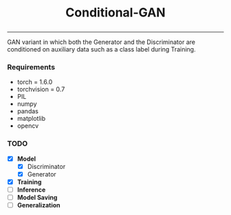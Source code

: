 # <p align="center">Conditional-GAN</p>
<hr>

GAN variant in which both the Generator and the Discriminator are conditioned on auxiliary data such as a class label during Training.

### Requirements

* torch = 1.6.0
* torchvision = 0.7
* PIL
* numpy
* pandas
* matplotlib
* opencv





### TODO
* [x] <b>Model</b>
  * [x] Discriminator
  * [x] Generator
* [x] <b>Training</b>
* [ ] <b>Inference</b>
* [ ] <b>Model Saving</b>
* [ ] <b>Generalization</b>
